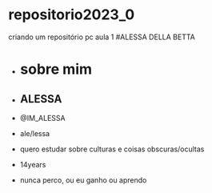# repositorio2023_0
criando um repositório pc aula 1
#ALESSA DELLA BETTA

* # sobre mim

 * ## ALESSA
   
 * @IM_ALESSA
 
* ale/lessa

* quero estudar sobre culturas e coisas obscuras/ocultas 

* 14years

* nunca perco, ou eu ganho ou aprendo
